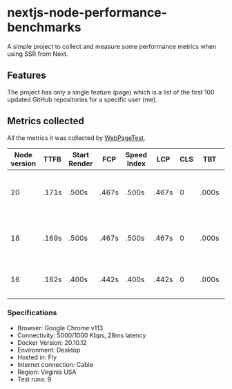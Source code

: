 # nextjs-node-performance-benchmarks
A simple project to collect and measure some performance metrics when using SSR from Next.

## Features
The project has only a single feature (page) which is a list of the first 100 updated GitHub repositories for a specific user (me).

## Metrics collected
All the metrics it was collected by [WebPageTest](https://www.webpagetest.org/).

| Node version | TTFB | Start Render | FCP | Speed Index | LCP | CLS | TBT | Page Weight | RPS | Link |
|--------------|------|--------------|-----|-------------|-----|-----|-----|-------------|-----|------|
| 20 | .171s | .500s | .467s | .500s | .467s | 0 | .000s | 121KB | 6.67 (50 requests in 13.84s) | [Summary](https://www.webpagetest.org/result/230516_BiDcK3_AG8/) |
| 18 | .169s | .500s | .467s | .500s | .467s | 0 | .000s | 121KB | 3.84 (58 requests in 10.7s) | [Summary](https://www.webpagetest.org/result/230516_BiDcMM_AF1/) |
| 16 | .162s | .400s | .442s | .400s | .442s | 0 | .000s | 122KB | 8.4 (98 requests in 11.26s) | [Summary](https://www.webpagetest.org/result/230516_BiDcS3_ADZ/) |

### Specifications
- Browser: Google Chrome v113
- Connectivity: 5000/1000 Kbps, 28ms latency
- Docker Version: 20.10.12
- Environment: Desktop
- Hosted in: Fly
- Internet connection: Cable
- Region: Virginia USA
- Test runs: 9
